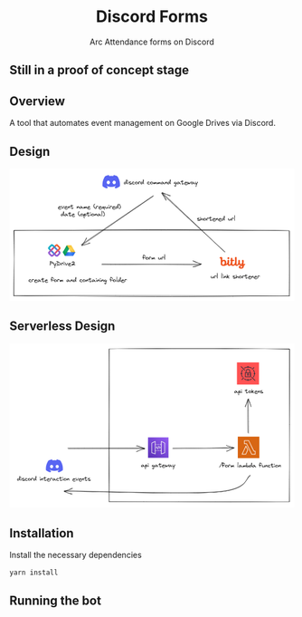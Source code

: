 <h1 align="center">
    Discord Forms
</h1>

<p align="center">
    Arc Attendance forms on Discord
</p>

## Still in a proof of concept stage

## Overview
A tool that automates event management on Google Drives via Discord.

## Design

![](static/design.png)

## Serverless Design

![](static/serverless_design.png)

## Installation
Install the necessary dependencies
```bash
yarn install
```

## Running the bot
